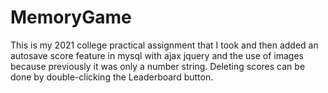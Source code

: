 # MemoryGame
This is my 2021 college practical assignment that I took and then added an autosave score feature in mysql with ajax jquery and the use of images because previously it was only a number string.
Deleting scores can be done by double-clicking the Leaderboard button.
